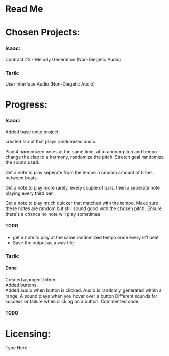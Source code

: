 # Read Me

# Chosen Projects:

### Isaac:

Contract #3 - Melody Generation (Non-Diegetic Audio)

### Tarik:

User Interface Audio (Non-Diegetic Audio)

# Progress:

### Isaac:

Added base unity project.

created script that plays randomized audio.

Play 4 harmonized notes at the same time, at a random pitch and tempo - change the clap to a harmony, randomize the pitch. Stretch goal randomize the sound used.

Get a note to play seperate from the tempo a random amount of times between beats.

Get a note to play more rarely, every couple of bars, then a seperate note playing every third bar.

Get a note to play much quicker that matches with the tempo. Make sure these notes are random but still sound good with the chosen pitch. Ensure there's a chance no note will play sometimes.

#### TODO 
* get a note to play at the same randomized tempo once every off beat
* Save the output as a wav file

### Tarik:

#### Done
Created a project folder.  
Added buttons.  
Added audio when button is clicked.
Audio is randomly generated within a range.
A sound plays when you hover over a button
Different sounds for success or failure when clicking on a button.
Commented code.

#### TODO


# Licensing:

Type Here

